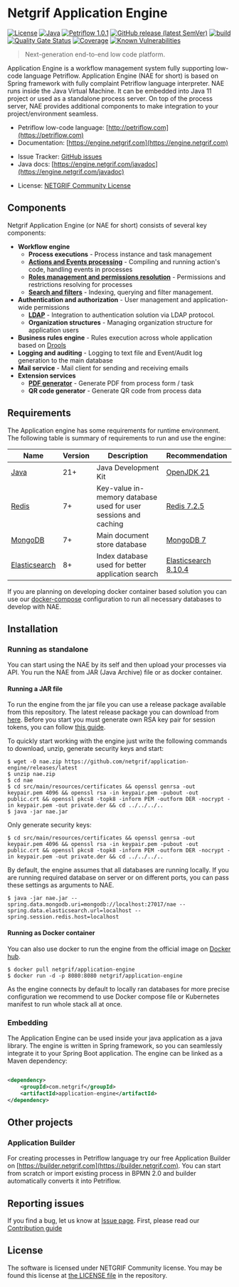 # Netgrif Application Engine

[![License](https://img.shields.io/badge/license-NETGRIF%20Community%20License-green)](https://netgrif.com/license)
[![Java](https://img.shields.io/badge/Java-21-red)](https://openjdk.java.net/projects/jdk/11/)
[![Petriflow 1.0.1](https://img.shields.io/badge/Petriflow-1.0.1-0aa8ff)](https://petriflow.com)
[![GitHub release (latest SemVer)](https://img.shields.io/github/v/release/netgrif/application-engine?sort=semver&display_name=tag)](https://github.com/netgrif/application-engine/releases)
[![build](https://github.com/netgrif/application-engine/actions/workflows/master-build.yml/badge.svg)](https://github.com/netgrif/application-engine/actions/workflows/master-build.yml)
[![Quality Gate Status](https://sonarcloud.io/api/project_badges/measure?project=netgrif_application-engine&metric=alert_status)](https://sonarcloud.io/dashboard?id=netgrif_application-engine)
[![Coverage](https://sonarcloud.io/api/project_badges/measure?project=netgrif_application-engine&metric=coverage)](https://sonarcloud.io/dashboard?id=netgrif_application-engine)
[![Known Vulnerabilities](https://snyk.io/test/github/netgrif/application-engine/badge.svg)](https://snyk.io/test/github/netgrif/application-engine)

> Next-generation end-to-end low code platform.

Application Engine is a workflow management system fully supporting low-code language Petriflow. Application Engine (NAE
for short)
is based on Spring framework with fully complaint Petriflow language interpreter. NAE runs inside the Java Virtual
Machine. It can be embedded into Java 11 project or used as a standalone process server. On top of the process server,
NAE provides additional components to make integration to your project/environment seamless.

* Petriflow low-code language: [http://petriflow.com](https://petriflow.com)
* Documentation: [https://engine.netgrif.com](https://engine.netgrif.com)

<!-- * Getting Started: [https://engine.netgrif.com/get_started](https://engine.netgrif.com/get_started) -->

* Issue Tracker: [GitHub issues](https://github.com/netgrif/application-engine/issues)
* Java docs: [https://engine.netgrif.com/javadoc](https://engine.netgrif.com/javadoc)

<!-- * Roadmap: [https://engine.netgrif.com/roadmap](https://engine.netgrif.com/#/roadmap) -->

* License: [NETGRIF Community License](https://netgrif.com/license)

## Components

Netgrif Application Engine (or NAE for short) consists of several key components:

* **Workflow engine**
    * **Process executions** - Process instance and task management
    * [**Actions and Events processing**](https://engine.netgrif.com/#/events/events) - Compiling and running action's
      code, handling events in processes
    * [**Roles management and permissions resolution**](https://engine.netgrif.com/#/roles/permissions) - Permissions
      and
      restrictions resolving for processes
    * [**Search and filters**](https://engine.netgrif.com/#/search/filter) - Indexing, querying and filter management.
* **Authentication and authorization** - User management and application-wide permissions
    * [**LDAP**](https://engine.netgrif.com/#/integration/ad_kerberos) - Integration to authentication solution via LDAP
      protocol.
    * **Organization structures** - Managing organization structure for application users
* **Business rules engine** - Rules execution across whole application based on [Drools](https://drools.org/)
* **Logging and auditing** - Logging to text file and Event/Audit log generation to the main database
* **Mail service** - Mail client for sending and receiving emails
* **Extension services**
    * [**PDF generator**](https://engine.netgrif.com/#/services/pdf_generator) - Generate PDF from process form / task
    * **QR code generator** - Generate QR code from process data

## Requirements

The Application engine has some requirements for runtime environment. The following table is summary of requirements to
run and use the engine:

| Name                                                   | Version | Description                                                     | Recommendation                                                         |
|--------------------------------------------------------|---------|-----------------------------------------------------------------|:-----------------------------------------------------------------------|
| [Java](https://openjdk.java.net/)                      | 21+     | Java Development Kit                                            | [OpenJDK 21](https://openjdk.java.net/install/)                        |
| [Redis](https://redis.io/)                             | 7+      | Key-value in-memory database used for user sessions and caching | [Redis 7.2.5](https://redis.io/download)                               |
| [MongoDB](https://www.mongodb.com/)                    | 7+      | Main document store database                                    | [MongoDB 7](hhttps://www.mongodb.com/docs/manual/installation/)        |
| [Elasticsearch](https://www.elastic.co/elasticsearch/) | 8+      | Index database used for better application search               | [Elasticsearch 8.10.4](https://www.elastic.co/downloads/elasticsearch) |

If you are planning on developing docker container based solution you can use our [docker-compose](docker-compose.yml)
configuration to run all necessary databases to develop with NAE.

<!-- If you are going to deploy your application on Kubernetes cluster please check out documentation
for [Kubernetes deployment](https://engine.netgrif.com/#/devops/kubernetes). -->

## Installation

### Running as standalone

You can start using the NAE by its self and then upload your processes via API. You run the NAE from JAR (Java Archive)
file or as docker container.

#### Running a JAR file

To run the engine from the jar file you can use a release package available from this repository. The latest release
package you can download from [here](https://github.com/netgrif/application-engine/releases/latest). Before you start
you must generate own RSA key pair for session tokens, you can
follow [this guide](https://engine.netgrif.com/#/views/public_view?id=backend).

To quickly start working with the engine just write the following commands to download, unzip, generate security keys
and start:

```shell
$ wget -O nae.zip https://github.com/netgrif/application-engine/releases/latest
$ unzip nae.zip
$ cd nae
$ cd src/main/resources/certificates && openssl genrsa -out keypair.pem 4096 && openssl rsa -in keypair.pem -pubout -out public.crt && openssl pkcs8 -topk8 -inform PEM -outform DER -nocrypt -in keypair.pem -out private.der && cd ../../../..
$ java -jar nae.jar
```

Only generate security keys:

```shell
$ cd src/main/resources/certificates && openssl genrsa -out keypair.pem 4096 && openssl rsa -in keypair.pem -pubout -out public.crt && openssl pkcs8 -topk8 -inform PEM -outform DER -nocrypt -in keypair.pem -out private.der && cd ../../../..
```

By default, the engine assumes that all databases are running locally. If you are running required database on server or
on different ports, you can pass these settings as arguments to NAE.

```shell
$ java -jar nae.jar --spring.data.mongodb.uri=mongodb://localhost:27017/nae --spring.data.elasticsearch.url=localhost --spring.session.redis.host=localhost
```

<!-- For complete list of all configurable application properties
see [article in documentation](https://engine.netgrif.com/properties). -->

#### Running as Docker container

You can also use docker to run the engine from the official image
on [Docker hub](https://hub.docker.com/r/netgrif/application-engine).

```shell
$ docker pull netgrif/application-engine
$ docker run -d -p 8080:8080 netgrif/application-engine
```

As the engine connects by default to locally ran databases for more precise configuration we recommend to use Docker
compose file or Kubernetes manifest to run whole stack all at once. <!-- You can read more about it
in [this guide](https://engine.netgrif.com/#/devops). -->

### Embedding

The Application Engine can be used inside your java application as a java library. The engine is written in Spring
framework, so you can seamlessly integrate it to your Spring Boot application. The engine can be linked as a Maven
dependency:

```XML

<dependency>
    <groupId>com.netgrif</groupId>
    <artifactId>application-engine</artifactId>
</dependency>
```

<!-- For more information please read instructions in [Get Started](https://engine.netgrif.com/#/get_started) -->

## Other projects

<!-- ### Frontend library

For complete Netgrif Application Engine experience check out
our [Angular library - Netgrif Components](https://github.com/netgrif/components)
for building frontend applications in Application Engine platform powered by Petriflow processes. -->

### Application Builder

For creating processes in Petriflow language try our free Application Builder
on [https://builder.netgrif.com](https://builder.netgrif.com). You can start from scratch or import existing process in
BPMN 2.0 and builder automatically converts it into Petriflow.

## Reporting issues

If you find a bug, let us know at [Issue page](https://github.com/netgrif/application-engine/issues). First, please read
our [Contribution guide](https://github.com/netgrif/application-engine/blob/master/CONTRIBUTING.md)

## License

The software is licensed under NETGRIF Community license. You may be found this license
at [the LICENSE file](https://github.com/netgrif/application-engine/blob/master/LICENSE) in the repository. 
